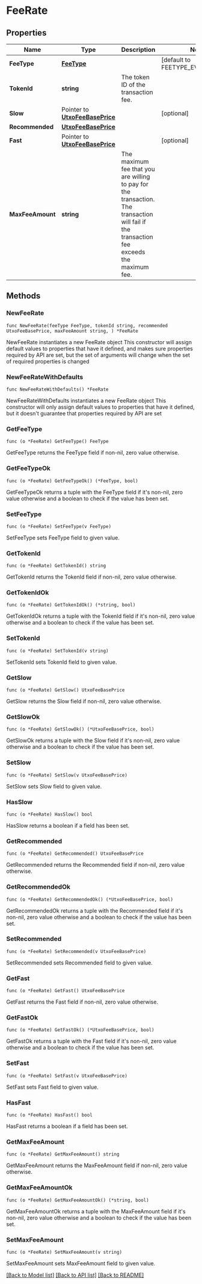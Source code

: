 # FeeRate

## Properties

Name | Type | Description | Notes
------------ | ------------- | ------------- | -------------
**FeeType** | [**FeeType**](FeeType.md) |  | [default to FEETYPE_EVM_EIP_1559]
**TokenId** | **string** | The token ID of the transaction fee. | 
**Slow** | Pointer to [**UtxoFeeBasePrice**](UtxoFeeBasePrice.md) |  | [optional] 
**Recommended** | [**UtxoFeeBasePrice**](UtxoFeeBasePrice.md) |  | 
**Fast** | Pointer to [**UtxoFeeBasePrice**](UtxoFeeBasePrice.md) |  | [optional] 
**MaxFeeAmount** | **string** | The maximum fee that you are willing to pay for the transaction. The transaction will fail if the transaction fee exceeds the maximum fee. | 

## Methods

### NewFeeRate

`func NewFeeRate(feeType FeeType, tokenId string, recommended UtxoFeeBasePrice, maxFeeAmount string, ) *FeeRate`

NewFeeRate instantiates a new FeeRate object
This constructor will assign default values to properties that have it defined,
and makes sure properties required by API are set, but the set of arguments
will change when the set of required properties is changed

### NewFeeRateWithDefaults

`func NewFeeRateWithDefaults() *FeeRate`

NewFeeRateWithDefaults instantiates a new FeeRate object
This constructor will only assign default values to properties that have it defined,
but it doesn't guarantee that properties required by API are set

### GetFeeType

`func (o *FeeRate) GetFeeType() FeeType`

GetFeeType returns the FeeType field if non-nil, zero value otherwise.

### GetFeeTypeOk

`func (o *FeeRate) GetFeeTypeOk() (*FeeType, bool)`

GetFeeTypeOk returns a tuple with the FeeType field if it's non-nil, zero value otherwise
and a boolean to check if the value has been set.

### SetFeeType

`func (o *FeeRate) SetFeeType(v FeeType)`

SetFeeType sets FeeType field to given value.


### GetTokenId

`func (o *FeeRate) GetTokenId() string`

GetTokenId returns the TokenId field if non-nil, zero value otherwise.

### GetTokenIdOk

`func (o *FeeRate) GetTokenIdOk() (*string, bool)`

GetTokenIdOk returns a tuple with the TokenId field if it's non-nil, zero value otherwise
and a boolean to check if the value has been set.

### SetTokenId

`func (o *FeeRate) SetTokenId(v string)`

SetTokenId sets TokenId field to given value.


### GetSlow

`func (o *FeeRate) GetSlow() UtxoFeeBasePrice`

GetSlow returns the Slow field if non-nil, zero value otherwise.

### GetSlowOk

`func (o *FeeRate) GetSlowOk() (*UtxoFeeBasePrice, bool)`

GetSlowOk returns a tuple with the Slow field if it's non-nil, zero value otherwise
and a boolean to check if the value has been set.

### SetSlow

`func (o *FeeRate) SetSlow(v UtxoFeeBasePrice)`

SetSlow sets Slow field to given value.

### HasSlow

`func (o *FeeRate) HasSlow() bool`

HasSlow returns a boolean if a field has been set.

### GetRecommended

`func (o *FeeRate) GetRecommended() UtxoFeeBasePrice`

GetRecommended returns the Recommended field if non-nil, zero value otherwise.

### GetRecommendedOk

`func (o *FeeRate) GetRecommendedOk() (*UtxoFeeBasePrice, bool)`

GetRecommendedOk returns a tuple with the Recommended field if it's non-nil, zero value otherwise
and a boolean to check if the value has been set.

### SetRecommended

`func (o *FeeRate) SetRecommended(v UtxoFeeBasePrice)`

SetRecommended sets Recommended field to given value.


### GetFast

`func (o *FeeRate) GetFast() UtxoFeeBasePrice`

GetFast returns the Fast field if non-nil, zero value otherwise.

### GetFastOk

`func (o *FeeRate) GetFastOk() (*UtxoFeeBasePrice, bool)`

GetFastOk returns a tuple with the Fast field if it's non-nil, zero value otherwise
and a boolean to check if the value has been set.

### SetFast

`func (o *FeeRate) SetFast(v UtxoFeeBasePrice)`

SetFast sets Fast field to given value.

### HasFast

`func (o *FeeRate) HasFast() bool`

HasFast returns a boolean if a field has been set.

### GetMaxFeeAmount

`func (o *FeeRate) GetMaxFeeAmount() string`

GetMaxFeeAmount returns the MaxFeeAmount field if non-nil, zero value otherwise.

### GetMaxFeeAmountOk

`func (o *FeeRate) GetMaxFeeAmountOk() (*string, bool)`

GetMaxFeeAmountOk returns a tuple with the MaxFeeAmount field if it's non-nil, zero value otherwise
and a boolean to check if the value has been set.

### SetMaxFeeAmount

`func (o *FeeRate) SetMaxFeeAmount(v string)`

SetMaxFeeAmount sets MaxFeeAmount field to given value.



[[Back to Model list]](../README.md#documentation-for-models) [[Back to API list]](../README.md#documentation-for-api-endpoints) [[Back to README]](../README.md)


